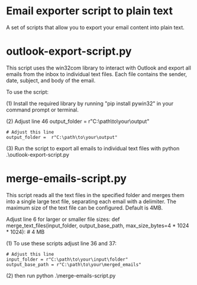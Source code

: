 # Email exporter script to plain text
A set of scripts that allow you to export your email content into plain text.

# outlook-export-script.py
This script uses the win32com library to interact with Outlook and export all emails from the inbox to individual text files. 
Each file contains the sender, date, subject, and body of the email.

To use the script:

(1) Install the required library by running "pip install pywin32" in your command prompt or terminal.

(2) Adjust line 46  output_folder =  r"C:\path\to\your\output"

    # Adjust this line
    output_folder =  r"C:\path\to\your\output"

(3) Run the  script to export all emails to individual text files with python .\outlook-export-script.py

# merge-emails-script.py
This script reads all the text files in the specified folder and merges them into a single large text file, separating each email with a delimiter.
The maximum size of the text file can be configured. Default is 4MB.

Adjust line 6 for larger or smaller file sizes: def merge_text_files(input_folder, output_base_path, max_size_bytes=4 * 1024 * 1024):  # 4 MB

(1)  To use these scripts adjust line 36 and 37:

    # Adjust this line
    input_folder = r"C:\path\to\your\input\folder"
    output_base_path = r"C:\path\to\your\merged_emails"

(2) then run python .\merge-emails-script.py
